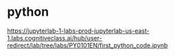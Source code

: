 # python
https://jupyterlab-1-labs-prod-jupyterlab-us-east-1.labs.cognitiveclass.ai/hub/user-redirect/lab/tree/labs/PY0101EN/first_python_code.ipynb
